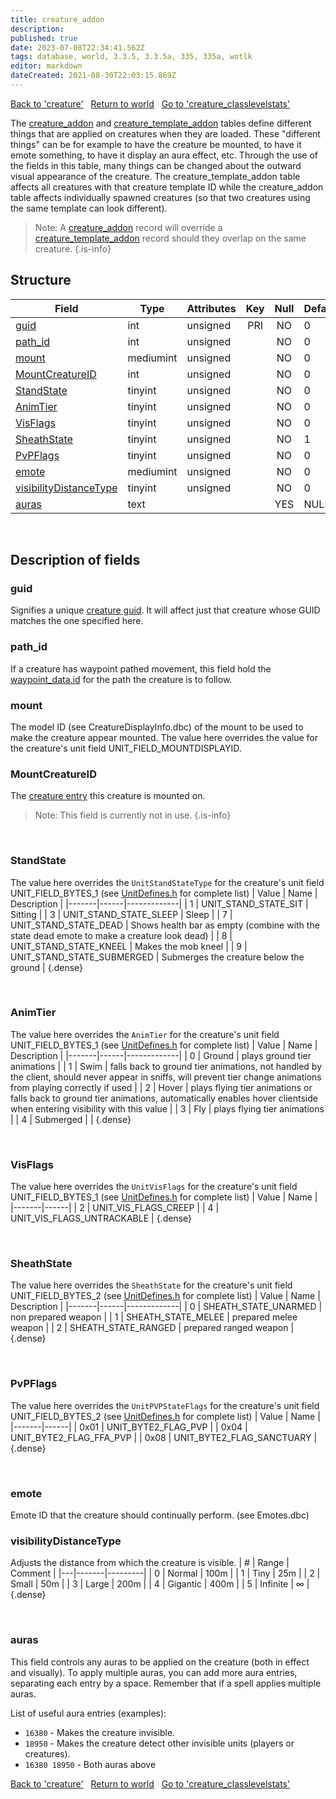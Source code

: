 ```yaml
---
title: creature_addon
description: 
published: true
date: 2023-07-08T22:34:41.562Z
tags: database, world, 3.3.5, 3.3.5a, 335, 335a, wotlk
editor: markdown
dateCreated: 2021-08-30T22:03:15.869Z
---
```


<a href="https://trinitycore.info/en/database/335/world/creature" class="mt-5 v-btn v-btn--depressed v-btn--flat v-btn--outlined theme--light v-size--default darkblue--text text--lighten-3"><span class="v-btn__content"><i aria-hidden="true" class="v-icon notranslate v-icon--left mdi mdi-arrow-left theme--light"></i><span>Back to 'creature'</span></span></a>&nbsp;&nbsp;&nbsp;<a href="https://trinitycore.info/en/database/335/world/home" class="mt-5 v-btn v-btn--depressed v-btn--flat v-btn--outlined theme--light v-size--default darkblue--text text--lighten-3"><span class="v-btn__content"><i aria-hidden="true" class="v-icon notranslate v-icon--left mdi mdi-home-outline theme--light"></i><span>Return to world</span></span></a>&nbsp;&nbsp;&nbsp;<a href="https://trinitycore.info/en/database/335/world/creature_classlevelstats" class="mt-5 v-btn v-btn--depressed v-btn--flat v-btn--outlined theme--light v-size--default darkblue--text text--lighten-3"><span class="v-btn__content"><span>Go to 'creature_classlevelstats'</span><i aria-hidden="true" class="v-icon notranslate v-icon--right mdi mdi-arrow-right theme--light"></i></span></a>

The [creature_addon](../world/creature_addon) and [creature_template_addon](../world/creature_template_addon)  tables define different things that are applied on creatures when they are loaded. These "different things" can be for example to have the creature be mounted, to have it emote something, to have it display an aura effect, etc. Through the use of the fields in this table, many things can be changed about the outward visual appearance of the creature. The creature_template_addon table affects all creatures with that creature template ID while the creature_addon table affects individually spawned creatures (so that two creatures using the same template can look different).

> Note: A [creature_addon](../world/creature_addon) record will override a [creature_template_addon](../world/creature_template_addon) record should they overlap on the same creature.
{.is-info}

## Structure

| Field | Type | Attributes | Key | Null | Default | Extra | Comment |
| --- | --- | --- | :---: | :---: | --- | --- | --- |
| [guid](#guid) | int | unsigned | PRI | NO | 0 |  |  |
| [path_id](#path_id) | int | unsigned |  | NO | 0 |  |  |
| [mount](#mount) | mediumint | unsigned |  | NO | 0 |  |  |
| [MountCreatureID](#mountcreatureid) | int | unsigned |  | NO | 0 |  |  |
| [StandState](#standstate) | tinyint | unsigned |  | NO | 0 |  |  |
| [AnimTier](#animtier) | tinyint | unsigned |  | NO | 0 |  |  |
| [VisFlags](#visflags) | tinyint | unsigned |  | NO | 0 |  |  |
| [SheathState](#sheathstate) | tinyint | unsigned |  | NO | 1 |  |  |
| [PvPFlags](#pvpflags) | tinyint | unsigned |  | NO | 0 |  |  |
| [emote](#emote) | mediumint | unsigned |  | NO | 0 |  |  |
| [visibilityDistanceType](#visibilitydistancetype) | tinyint | unsigned |  | NO | 0 |  |  |
| [auras](#auras) | text |  |  | YES | NULL |  |  |
&nbsp;
## Description of fields

### guid
Signifies a unique [creature guid](../world/creature#guid). It will affect just that creature whose GUID matches the one specified here.
&nbsp;

### path_id
If a creature has waypoint pathed movement, this field hold the [waypoint_data.id](../world/waypoint_data#id) for the path the creature is to follow.
&nbsp;

### mount
The model ID (see CreatureDisplayInfo.dbc) of the mount to be used to make the creature appear mounted. The value here overrides the value for the creature's unit field UNIT_FIELD_MOUNTDISPLAYID.
&nbsp;

### MountCreatureID
The [creature entry](../world/creature_template#entry) this creature is mounted on. 
> Note: This field is currently not in use.
{.is-info}

&nbsp;

### StandState
The value here overrides the `UnitStandStateType` for the creature's unit field UNIT_FIELD_BYTES_1 (see [UnitDefines.h](https://github.com/TrinityCore/TrinityCore/blob/3.3.5/src/server/game/Entities/Unit/UnitDefines.h) for complete list)
| Value | Name | Description |
|-------|------|-------------|
| 1 | UNIT_STAND_STATE_SIT | Sitting |
| 3 | UNIT_STAND_STATE_SLEEP | Sleep |
| 7 | UNIT_STAND_STATE_DEAD | Shows health bar as empty (combine with the state dead emote to make a creature look dead) |
| 8 | UNIT_STAND_STATE_KNEEL | Makes the mob kneel |
| 9 | UNIT_STAND_STATE_SUBMERGED | Submerges the creature below the ground |
{.dense}

&nbsp;

### AnimTier
The value here overrides the `AnimTier` for the creature's unit field UNIT_FIELD_BYTES_1 (see [UnitDefines.h](https://github.com/TrinityCore/TrinityCore/blob/3.3.5/src/server/game/Entities/Unit/UnitDefines.h) for complete list)
| Value | Name | Description |
|-------|------|-------------|
| 0 | Ground | plays ground tier animations |
| 1 | Swim | falls back to ground tier animations, not handled by the client, should never appear in sniffs, will prevent tier change animations from playing correctly if used |
| 2 | Hover | plays flying tier animations or falls back to ground tier animations, automatically enables hover clientside when entering visibility with this value |
| 3 | Fly | plays flying tier animations |
| 4 | Submerged |   |
{.dense}

&nbsp;

### VisFlags
The value here overrides the `UnitVisFlags` for the creature's unit field UNIT_FIELD_BYTES_1 (see [UnitDefines.h](https://github.com/TrinityCore/TrinityCore/blob/3.3.5/src/server/game/Entities/Unit/UnitDefines.h) for complete list)
| Value | Name |
|-------|------|
| 2 | UNIT_VIS_FLAGS_CREEP |
| 4 | UNIT_VIS_FLAGS_UNTRACKABLE |
{.dense}
 
&nbsp;

### SheathState
The value here overrides the `SheathState` for the creature's unit field UNIT_FIELD_BYTES_2 (see [UnitDefines.h](https://github.com/TrinityCore/TrinityCore/blob/3.3.5/src/server/game/Entities/Unit/UnitDefines.h) for complete list)
| Value | Name | Description |
|-------|------|-------------|
| 0 | SHEATH_STATE_UNARMED | non prepared weapon |
| 1 | SHEATH_STATE_MELEE | prepared melee weapon |
| 2 | SHEATH_STATE_RANGED | prepared ranged weapon |
{.dense}

&nbsp;

### PvPFlags
The value here overrides the `UnitPVPStateFlags` for the creature's unit field UNIT_FIELD_BYTES_2 (see [UnitDefines.h](https://github.com/TrinityCore/TrinityCore/blob/3.3.5/src/server/game/Entities/Unit/UnitDefines.h) for complete list)
| Value | Name |
|-------|------|
| 0x01 | UNIT_BYTE2_FLAG_PVP |
| 0x04 | UNIT_BYTE2_FLAG_FFA_PVP |
| 0x08 | UNIT_BYTE2_FLAG_SANCTUARY |
{.dense}

&nbsp;

### emote
Emote ID that the creature should continually perform. (see Emotes.dbc)
&nbsp;

### visibilityDistanceType
Adjusts the distance from which the creature is visible.
| # | Range | Comment |
|---|-------|---------|
| 0 | Normal | 100m |
| 1 | Tiny | 25m |
| 2 | Small | 50m |
| 3 | Large | 200m |
| 4 | Gigantic | 400m |
| 5 | Infinite | ∞ | 
{.dense}

&nbsp;

### auras
This field controls any auras to be applied on the creature (both in effect and visually). To apply multiple auras, you can add more aura entries, separating each entry by a space. Remember that if a spell applies multiple auras.

List of useful aura entries (examples):
* `16380` - Makes the creature invisible.
* `18950` - Makes the creature detect other invisible units (players or creatures).
* `16380 18950` - Both auras above
&nbsp;

<a href="https://trinitycore.info/en/database/335/world/creature" class="mt-5 v-btn v-btn--depressed v-btn--flat v-btn--outlined theme--light v-size--default darkblue--text text--lighten-3"><span class="v-btn__content"><i aria-hidden="true" class="v-icon notranslate v-icon--left mdi mdi-arrow-left theme--light"></i><span>Back to 'creature'</span></span></a>&nbsp;&nbsp;&nbsp;<a href="https://trinitycore.info/en/database/335/world/home" class="mt-5 v-btn v-btn--depressed v-btn--flat v-btn--outlined theme--light v-size--default darkblue--text text--lighten-3"><span class="v-btn__content"><i aria-hidden="true" class="v-icon notranslate v-icon--left mdi mdi-home-outline theme--light"></i><span>Return to world</span></span></a>&nbsp;&nbsp;&nbsp;<a href="https://trinitycore.info/en/database/335/world/creature_classlevelstats" class="mt-5 v-btn v-btn--depressed v-btn--flat v-btn--outlined theme--light v-size--default darkblue--text text--lighten-3"><span class="v-btn__content"><span>Go to 'creature_classlevelstats'</span><i aria-hidden="true" class="v-icon notranslate v-icon--right mdi mdi-arrow-right theme--light"></i></span></a>
